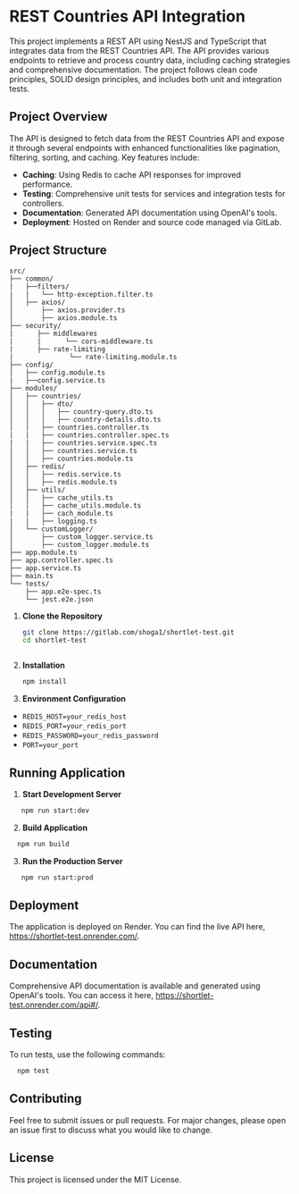 # REST Countries API Integration

This project implements a REST API using NestJS and TypeScript that integrates data from the REST Countries API. The API provides various endpoints to retrieve and process country data, including caching strategies and comprehensive documentation. The project follows clean code principles, SOLID design principles, and includes both unit and integration tests.

## Project Overview

The API is designed to fetch data from the REST Countries API and expose it through several endpoints with enhanced functionalities like pagination, filtering, sorting, and caching. Key features include:

- **Caching**: Using Redis to cache API responses for improved performance.
- **Testing**: Comprehensive unit tests for services and integration tests for controllers.
- **Documentation**: Generated API documentation using OpenAI's tools.
- **Deployment**: Hosted on Render and source code managed via GitLab.

## Project Structure

```plaintext
src/
├── common/
|   ├──filters/
|   |   └── http-exception.filter.ts
│   ├── axios/
│       ├── axios.provider.ts
│       ├── axios.module.ts
├── security/
|      ├── middlewares
|      |      └── cors-middleware.ts
|      ├── rate-limiting
|              └── rate-limiting.module.ts
├── config/
│   ├── config.module.ts
|   ├──config.service.ts
├── modules/
│   ├── countries/
│   │   ├── dto/
│   │   │   ├── country-query.dto.ts
│   │   │   ├── country-details.dto.ts
│   │   ├── countries.controller.ts
|   |   ├── countries.controller.spec.ts
|   |   ├── countries.service.spec.ts
│   │   ├── countries.service.ts
│   │   ├── countries.module.ts
│   ├── redis/
│   │   ├── redis.service.ts
│   │   ├── redis.module.ts
│   ├── utils/
│   │   ├── cache_utils.ts
│   │   ├── cache_utils.module.ts
|   |   ├── cach_module.ts
|   |   ├── logging.ts
│   └── customLogger/
│       ├── custom_logger.service.ts
│       ├── custom_logger.module.ts
├── app.module.ts
├── app.controller.spec.ts
├── app.service.ts
├── main.ts
└── tests/
    ├── app.e2e-spec.ts
    └── jest.e2e.json
```

1. **Clone the Repository**
   ```bash
   git clone https://gitlab.com/shoga1/shortlet-test.git
   cd shortlet-test
```
```
2. **Installation**
   ```bash
   npm install
   ```
3. **Environment Configuration**
  - `REDIS_HOST=your_redis_host`
  - `REDIS_PORT=your_redis_port`
  - `REDIS_PASSWORD=your_redis_password`
  - `PORT=your_port`
   
## Running Application
  
1. **Start Development Server**
```bash
   npm run start:dev
```
2. **Build Application**
 ```bash
   npm run build
   ```
3. **Run the Production Server**
```bash
   npm run start:prod
   ```
## Deployment
The application is deployed on Render. You can find the live API here, https://shortlet-test.onrender.com/.

## Documentation
Comprehensive API documentation is available and generated using OpenAI's tools. You can access it here, https://shortlet-test.onrender.com/api#/.

## Testing
To run tests, use the following commands:
```bash
  npm test
```
## Contributing
Feel free to submit issues or pull requests. For major changes, please open an issue first to discuss what you would like to change.

## License
This project is licensed under the MIT License.


